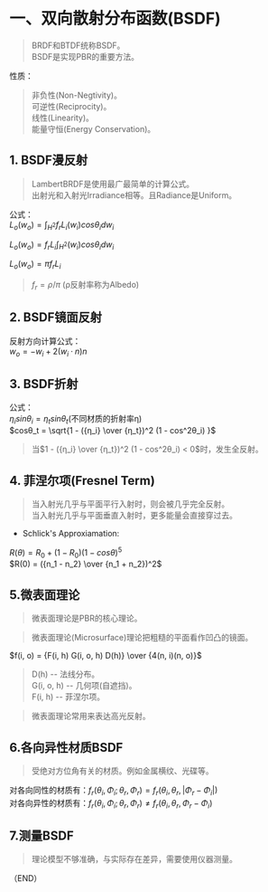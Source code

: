 # 一、双向散射分布函数(BSDF)    

> BRDF和BTDF统称BSDF。  
> BSDF是实现PBR的重要方法。  


性质：  
> 非负性(Non-Negtivity)。  
> 可逆性(Reciprocity)。  
> 线性(Linearity)。  
> 能量守恒(Energy Conservation)。  


## 1. BSDF漫反射    

> LambertBRDF是使用最广最简单的计算公式。  
> 出射光和入射光Irradiance相等。且Radiance是Uniform。  

公式：  
$L_o(w_o) = \int_{H^2}^{} f_r L_i(w_i)cos{θ_i}dw_i$  

$L_o(w_o) =f_r L_i \int_{H^2}^{} (w_i)cos{θ_i}dw_i$

$L_o(w_o) = π f_r L_i$  

> $f_r = ρ / π$  (ρ反射率称为Albedo)    

## 2. BSDF镜面反射    

反射方向计算公式：  
$w_o = -w_i + 2(w_i · n)n$  

## 3. BSDF折射    

公式：  
$η_isinθ_i = η_tsinθ_t$(不同材质的折射率η)  
$cosθ_t = \sqrt{1 - ({η_i} \over {η_t})^2  (1 - cos^2θ_i) }$  

> 当$1 - ({η_i} \over {η_t})^2  (1 - cos^2θ_i) < 0$时，发生全反射。  

## 4. 菲涅尔项(Fresnel Term)    

> 当入射光几乎与平面平行入射时，则会被几乎完全反射。  
> 当入射光几乎与平面垂直入射时，更多能量会直接穿过去。  

- Schlick's Approxiamation:  

$R(θ) = R_0 + (1 - R_0) (1 - cosθ)^5$  
$R(0) = ({n_1 - n_2} \over {n_1 + n_2})^2$  

## 5.微表面理论  

> 微表面理论是PBR的核心理论。  

> 微表面理论(Microsurface)理论把粗糙的平面看作凹凸的镜面。  



$f(i, o) = {F(i, h) G(i, o, h) D(h)} \over {4(n, i)(n, o)}$  

> D(h) -- 法线分布。  
> G(i, o, h) -- 几何项(自遮挡)。  
> F(i, h) -- 菲涅尔项。  

> 微表面理论常用来表达高光反射。  


## 6.各向异性材质BSDF    

> 受绝对方位角有关的材质。例如金属横纹、光碟等。  

对各向同性的材质有：$f_r(θ_i, Φ_i; θ_r, Φ_r) = f_r(θ_i, θ_r, |Φ_r - Φ_i|)$  
对各向异性的材质有：$f_r(θ_i, Φ_i; θ_r, Φ_r) ≠ f_r(θ_i, θ_r, Φ_r - Φ_i)$  



## 7.测量BSDF    

> 理论模型不够准确，与实际存在差异，需要使用仪器测量。    



（END）    
